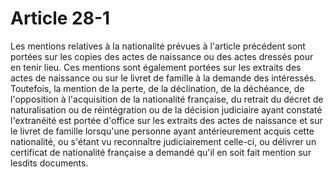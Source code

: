 # Article 28-1

Les mentions relatives à la nationalité prévues à l'article précédent sont portées sur les copies des actes de naissance ou des actes dressés pour en tenir lieu.   Ces mentions sont également portées sur les extraits des actes de naissance ou sur le livret de famille à la demande des intéressés. Toutefois, la mention de la perte, de la déclination, de la déchéance, de l'opposition à l'acquisition de la nationalité française, du retrait du décret de naturalisation ou de réintégration ou de la décision judiciaire ayant constaté l'extranéité est portée d'office sur les extraits des actes de naissance et sur le livret de famille lorsqu'une personne ayant antérieurement acquis cette nationalité, ou s'étant vu reconnaître judiciairement celle-ci, ou délivrer un certificat de nationalité française a demandé qu'il en soit fait mention sur lesdits documents.